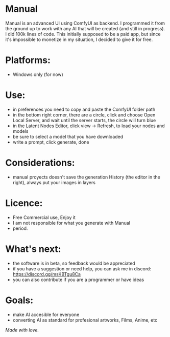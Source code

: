 # Manual
Manual is an advanced UI using ComfyUI as backend.
I programmed it from the ground up to work with any AI that will be created (and still in progress). I did 100k lines of code.
This initially supposed to be a paid app, but since it's impossible to monetize in my situation, I decided to give it for free.

# Platforms:
- Windows only (for now)

# Use:
- in preferences you need to copy and paste the ComfyUI folder path
- in the bottom right corner, there are a circle, click and choose Open Local Server, and wait until the server starts, the circle will turn blue
- in the Latent Nodes Editor, click view -> Refresh, to load your nodes and models
- be sure to select a model that you have downloaded
- write a prompt, click generate, done

# Considerations:
- manual proyects doesn't save the generation History (the editor in the right), always put your images in layers

# Licence:
- Free Commercial use, Enjoy it
- I am not responsible for what you generate with Manual
- period.

# What's next:
- the software is in beta, so feedback would be appreciated
- if you have a suggestion or need help, you can ask me in discord: https://discord.gg/msKBTgu8Ca
- you can also contribute if you are a programmer or have ideas

# Goals:
- make AI accesible for everyone
- converting AI as standard for profesional artworks, Films, Anime, etc

*Made with love.*